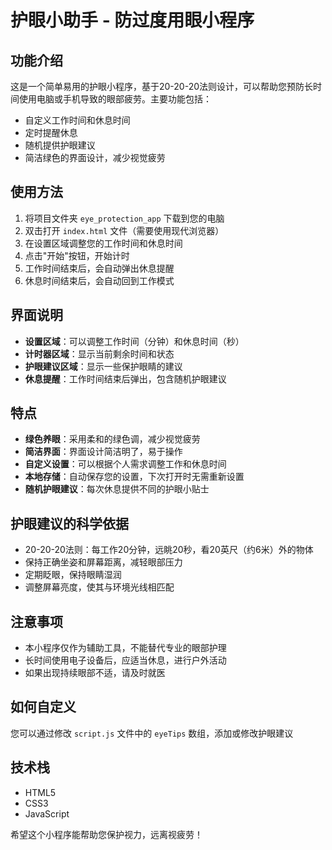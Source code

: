 # 护眼小助手 - 防过度用眼小程序

## 功能介绍
这是一个简单易用的护眼小程序，基于20-20-20法则设计，可以帮助您预防长时间使用电脑或手机导致的眼部疲劳。主要功能包括：

- 自定义工作时间和休息时间
- 定时提醒休息
- 随机提供护眼建议
- 简洁绿色的界面设计，减少视觉疲劳

## 使用方法
1. 将项目文件夹 `eye_protection_app` 下载到您的电脑
2. 双击打开 `index.html` 文件（需要使用现代浏览器）
3. 在设置区域调整您的工作时间和休息时间
4. 点击"开始"按钮，开始计时
5. 工作时间结束后，会自动弹出休息提醒
6. 休息时间结束后，会自动回到工作模式

## 界面说明
- **设置区域**：可以调整工作时间（分钟）和休息时间（秒）
- **计时器区域**：显示当前剩余时间和状态
- **护眼建议区域**：显示一些保护眼睛的建议
- **休息提醒**：工作时间结束后弹出，包含随机护眼建议

## 特点
- **绿色养眼**：采用柔和的绿色调，减少视觉疲劳
- **简洁界面**：界面设计简洁明了，易于操作
- **自定义设置**：可以根据个人需求调整工作和休息时间
- **本地存储**：自动保存您的设置，下次打开时无需重新设置
- **随机护眼建议**：每次休息提供不同的护眼小贴士

## 护眼建议的科学依据
- 20-20-20法则：每工作20分钟，远眺20秒，看20英尺（约6米）外的物体
- 保持正确坐姿和屏幕距离，减轻眼部压力
- 定期眨眼，保持眼睛湿润
- 调整屏幕亮度，使其与环境光线相匹配

## 注意事项
- 本小程序仅作为辅助工具，不能替代专业的眼部护理
- 长时间使用电子设备后，应适当休息，进行户外活动
- 如果出现持续眼部不适，请及时就医

## 如何自定义
您可以通过修改 `script.js` 文件中的 `eyeTips` 数组，添加或修改护眼建议

## 技术栈
- HTML5
- CSS3
- JavaScript

希望这个小程序能帮助您保护视力，远离视疲劳！